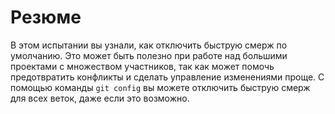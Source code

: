 # Резюме

В этом испытании вы узнали, как отключить быструю смерж по умолчанию. Это может быть полезно при работе над большими проектами с множеством участников, так как может помочь предотвратить конфликты и сделать управление изменениями проще. С помощью команды `git config` вы можете отключить быструю смерж для всех веток, даже если это возможно.
